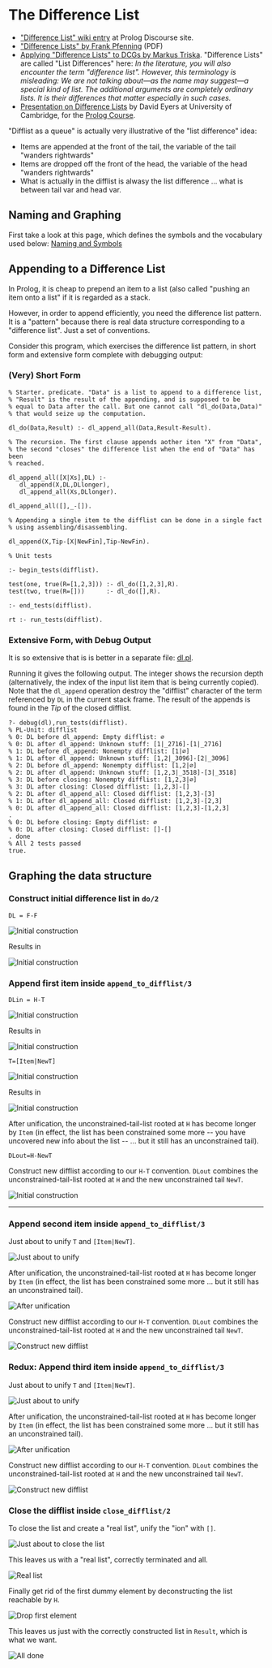 # The Difference List

- ["Difference List" wiki entry](https://swi-prolog.discourse.group/t/difference-list/959) at Prolog Discourse site.
- ["Difference Lists" by Frank Pfenning](https://www.cs.cmu.edu/~fp/courses/lp/lectures/11-diff.pdf) (PDF)
- [Applying "Difference Lists" to DCGs by Markus Triska](https://www.metalevel.at/prolog/dcg). "Difference Lists" are called "List Differences" here: _In the literature, you will also encounter the term "difference list". However, this terminology is misleading: We are not talking about—as the name may suggest—a special kind of list. The additional arguments are completely ordinary lists. It is their differences that matter especially in such cases._
- [Presentation on Difference Lists](https://www.cl.cam.ac.uk/teaching/0809/Prolog/Prolog08ML5R2.pdf) by David Eyers at University of Cambridge, for the [Prolog Course](https://www.cl.cam.ac.uk/teaching/0809/Prolog/).

"Difflist as a queue" is actually very illustrative of the "list difference" idea:

- Items are appended at the front of the tail, the variable of the tail "wanders rightwards"
- Items are dropped off the front of the head, the variable of the head "wanders rightwards"
- What is actually in the difflist is alwasy the list difference ... what is between tail var and head var.      

## Naming and Graphing

First take a look at this page, which defines the symbols and the vocabulary used below: [Naming and Symbols](../naming_and_symbols/README.md)

## Appending to a Difference List

In Prolog, it is cheap to prepend an item to a list (also called "pushing an item onto a list" if it is regarded
as a stack.  

However, in order to append efficiently, you need the difference list pattern. It is a "pattern" because
there is real data structure corresponding to a "difference list". Just a set of conventions.

Consider this program, which exercises the difference list pattern, in short form and extensive form complete with
debugging output:

### (Very) Short Form

```Logtalk
% Starter. predicate. "Data" is a list to append to a difference list,
% "Result" is the result of the appending, and is supposed to be
% equal to Data after the call. But one cannot call "dl_do(Data,Data)"
% that would seize up the computation.

dl_do(Data,Result) :- dl_append_all(Data,Result-Result).

% The recursion. The first clause appends aother iten "X" from "Data",
% the second "closes" the difference list when the end of "Data" has been
% reached.

dl_append_all([X|Xs],DL) :- 
   dl_append(X,DL,DLlonger),
   dl_append_all(Xs,DLlonger).
   
dl_append_all([],_-[]). 

% Appending a single item to the difflist can be done in a single fact
% using assembling/disassembling.

dl_append(X,Tip-[X|NewFin],Tip-NewFin). 

% Unit tests

:- begin_tests(difflist).

test(one, true(R=[1,2,3])) :- dl_do([1,2,3],R).
test(two, true(R=[]))      :- dl_do([],R).
   
:- end_tests(difflist).

rt :- run_tests(difflist).
```

### Extensive Form, with Debug Output

It is so extensive that is is better in a separate file: [dl.pl](dl.pl).

Running it gives the following output. The integer shows the recursion depth (alternatively, the 
index of the input list item that is being currently copied). Note that the `dl_append` operation
destroy the "difflist" character of the term referenced by `DL` in the current stack frame.
The result of the appends is found in the _Tip_ of the closed difflist.

``` 
?- debug(dl),run_tests(difflist).
% PL-Unit: difflist 
% 0: DL before dl_append: Empty difflist: ∅
% 0: DL after dl_append: Unknown stuff: [1|_2716]-[1|_2716]
% 1: DL before dl_append: Nonempty difflist: [1|∅]
% 1: DL after dl_append: Unknown stuff: [1,2|_3096]-[2|_3096]
% 2: DL before dl_append: Nonempty difflist: [1,2|∅]
% 2: DL after dl_append: Unknown stuff: [1,2,3|_3518]-[3|_3518]
% 3: DL before closing: Nonempty difflist: [1,2,3|∅]
% 3: DL after closing: Closed difflist: [1,2,3]-[]
% 2: DL after dl_append_all: Closed difflist: [1,2,3]-[3]
% 1: DL after dl_append_all: Closed difflist: [1,2,3]-[2,3]
% 0: DL after dl_append_all: Closed difflist: [1,2,3]-[1,2,3]
.
% 0: DL before closing: Empty difflist: ∅
% 0: DL after closing: Closed difflist: []-[]
. done
% All 2 tests passed
true.
``` 

## Graphing the data structure

### Construct initial difference list in `do/2`

```
DL = F-F
```

![Initial construction](pics/01A.png)

Results in

![Initial construction](pics/01B.png)

### Append first item inside `append_to_difflist/3`

```
DLin = H-T
```

![Initial construction](pics/02A.png)

Results in

![Initial construction](pics/02A2.png)

```
T=[Item|NewT]
```

![Initial construction](pics/02B.png)

Results in

![Initial construction](pics/02B2.png)

After unification, the unconstrained-tail-list rooted at `H` has become longer by `Item`
(in effect, the list has been constrained some more -- you have uncovered new info
about the list -- ... but it still has an unconstrained tail).

```
DLout=H-NewT
```

Construct new difflist according to our `H-T` convention.
`DLout` combines the unconstrained-tail-list rooted at `H` and the new unconstrained tail `NewT`.

![Initial construction](pics/02B3.png)



-------------

### Append second item inside `append_to_difflist/3`

Just about to unify `T` and `[Item|NewT]`.

![Just about to unify](03A.png)

After unification, the unconstrained-tail-list rooted at `H` has become longer by `Item` (in effect, the list has been constrained
some more ... but it still has an unconstrained tail).

![After unification](03B.png)

Construct new difflist according to our `H-T` convention.
`DLout` combines the unconstrained-tail-list rooted at `H` and the new unconstrained tail `NewT`.

![Construct new difflist](03C.png)

### Redux: Append third item inside `append_to_difflist/3`

Just about to unify `T` and `[Item|NewT]`.

![Just about to unify](04A.png)

After unification, the unconstrained-tail-list rooted at `H` has become longer by `Item` (in effect, the list has been constrained
some more ... but it still has an unconstrained tail).

![After unification](04B.png)

Construct new difflist according to our `H-T` convention.
`DLout` combines the unconstrained-tail-list rooted at `H` and the new unconstrained tail `NewT`.

![Construct new difflist](04C.png)

### Close the difflist inside `close_difflist/2`

To close the list and create a "real list", unify the "ion" with `[]`.

![Just about to close the list](05A.png)

This leaves us with a "real list", correctly terminated and all.

![Real list](05B.png)

Finally get rid of the first dummy element by deconstructing the list reachable by `H`.

![Drop first element](05C.png)

This leaves us just with the correctly constructed list in `Result`, which is what we want.

![All done](05D.png)








